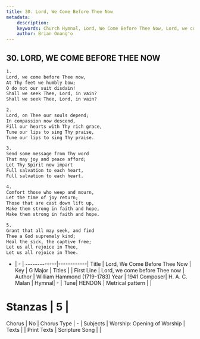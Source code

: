 ```yaml
---
title: 30. Lord, We Come Before Thee Now
metadata:
    description: 
    keywords: Church Hymnal, Lord, We Come Before Thee Now, Lord, we come before Thee now, 
    author: Brian Onang'o
---
```



## 30. LORD, WE COME BEFORE THEE NOW

```txt
1.
Lord, we come before Thee now, 
At Thy feet we humbly bow; 
O do not our suit disdain! 
Shall we seek Thee, Lord, in vain? 
Shall we seek Thee, Lord, in vain? 

2.
Lord, on Thee our souls depend; 
In compassion now descend, 
Fill our hearts with Thy rich grace, 
Tune our lips to sing Thy praise, 
Tune our lips to sing Thy praise. 

3.
Send some message from Thy word 
That may joy and peace afford; 
Let Thy Spirit now impart 
Full salvation to each heart, 
Full salvation to each heart. 

4.
Comfort those who weep and mourn, 
Let the time of joy return; 
Those that are cast down lift up, 
Make them strong in faith and hope, 
Make them strong in faith and hope. 

5.
Grant that all may seek, and find 
Thee a God supremely kind; 
Heal the sick, the captive free; 
Let us all rejoice in Thee, 
Let us all rejoice in Thee.

```

- |   -  |
-------------|------------|
Title | Lord, We Come Before Thee Now |
Key | G Major |
Titles |  |
First Line | Lord, we come before Thee now |
Author | William Hammond (1719-1783)
Year | 1941
Composer| H. A. C. Malan |
Hymnal|  - |
Tune| HENDON |
Metrical pattern | |
# Stanzas | 5 |
Chorus | No |
Chorus Type | - |
Subjects | Worship: Opening of Worship |
Texts |  |
Print Texts | 
Scripture Song |  |
  
